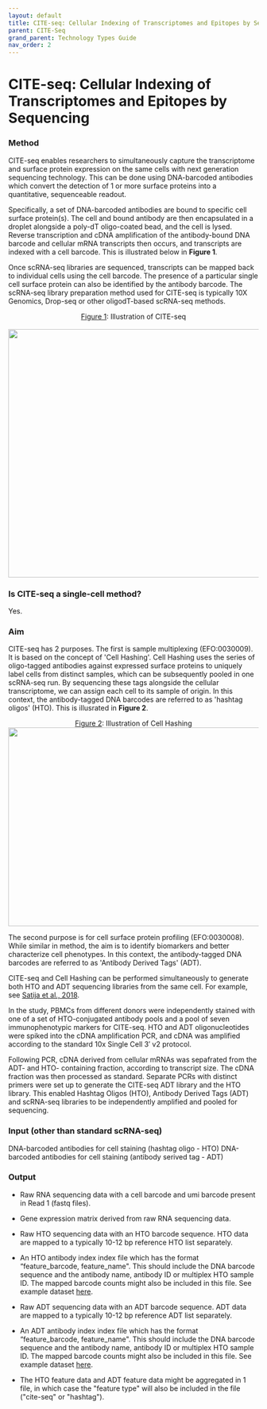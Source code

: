 ```yaml
---
layout: default
title: CITE-seq: Cellular Indexing of Transcriptomes and Epitopes by Sequencing
parent: CITE-Seq 
grand_parent: Technology Types Guide
nav_order: 2
---
```


# CITE-seq: Cellular Indexing of Transcriptomes and Epitopes by Sequencing

### Method

CITE-seq enables researchers to simultaneously capture the transcriptome and surface protein expression on the same cells with next generation sequencing technology. This can be done using DNA-barcoded antibodies which convert the detection of 1 or more surface proteins into a quantitative, sequenceable readout.

Specifically, a set of DNA-barcoded antibodies are bound to specific cell surface protein(s). The cell and bound antibody are then encapsulated in a droplet alongside a poly-dT oligo-coated bead, and the cell is lysed. Reverse transcription and cDNA amplification of the antibody-bound DNA barcode and cellular mRNA transcripts then occurs, and transcripts are indexed with a cell barcode. This is illustrated below in **Figure 1**.

Once scRNA-seq libraries are sequenced, transcripts can be mapped back to individual cells using the cell barcode. The presence of a particular single cell surface protein can also be identified by the antibody barcode. The scRNA-seq library preparation method used for CITE-seq is typically 10X Genomics, Drop-seq or other oligodT-based scRNA-seq methods.


<center><u>Figure 1</u>: Illustration of CITE-seq</center>
<br>

<img src="https://github.com/ebi-ait/hca-ebi-wrangler-central/blob/master/technology_types_guide/CITE_seq/visuals/CITE-seq.png" width="700" height="500">

### Is CITE-seq a single-cell method?

Yes.

### Aim

CITE-seq has 2 purposes. The first is sample multiplexing (EFO:0030009). It is based on the concept of 'Cell Hashing'. Cell Hashing uses the series of oligo-tagged antibodies against expressed surface proteins to uniquely label cells from distinct samples, which can be subsequently pooled in one scRNA-seq run. By sequencing these tags alongside the cellular transcriptome, we can assign each cell to its sample of origin. In this context, the antibody-tagged DNA barcodes are referred to as 'hashtag oligos' (HTO). This is illusrated in **Figure 2**.


<center><u> Figure 2</u>: Illustration of Cell Hashing</center>


<img src="https://github.com/ebi-ait/hca-ebi-wrangler-central/blob/master/technology_types_guide/CITE_seq/visuals/Cell-Hashing.png" width="1000" height="400">

The second purpose is for cell surface protein profiling (EFO:0030008). While similar in method, the aim is to identify biomarkers and better characterize cell phenotypes. In this context, the antibody-tagged DNA barcodes are referred to as 'Antibody Derived Tags' (ADT).

CITE-seq and Cell Hashing can be performed simultaneously to generate both HTO and ADT sequencing libraries from the same cell. For example, see [Satija et al., 2018](https://genomebiology.biomedcentral.com/articles/10.1186/s13059-018-1603-1#Sec9).

In the study, PBMCs from different donors were independently stained with one of a set of HTO-conjugated antibody pools and a pool of seven immunophenotypic markers for CITE-seq. HTO and ADT oligonucleotides were spiked into the cDNA amplification PCR, and cDNA was amplified according to the standard 10x Single Cell 3′ v2 protocol.

Following PCR, cDNA derived from cellular mRNAs was sepafrated from the ADT- and HTO- containing fraction, according to transcript size. The cDNA fraction was then processed as standard. Separate PCRs with distinct primers were set up to generate the CITE-seq ADT library and the HTO library. This enabled Hashtag Oligos (HTO), Antibody Derived Tags (ADT) and scRNA-seq libraries to be independently amplified and pooled for sequencing.

### Input (other than standard scRNA-seq)

DNA-barcoded antibodies for cell staining (hashtag oligo - HTO)
DNA-barcoded antibodies for cell staining (antibody serived tag - ADT)

### Output

- Raw RNA sequencing data with a cell barcode and umi barcode present in Read 1 (fastq files).

- Gene expression matrix derived from raw RNA sequencing data.

- Raw HTO sequencing data with an HTO barcode sequence. HTO data are mapped to a typically 10-12 bp reference HTO list separately.

- An HTO antibody index index file which has the format “feature_barcode, feature_name". This should include the DNA barcode sequence and the antibody name, antibody ID or multiplex HTO sample ID. The mapped barcode counts might also be included in this file. See example dataset [here](https://github.com/ebi-ait/hca-ebi-wrangler-central/blob/master/technology_types_guide/CITE_seq/example_datasets/GSM2895283_Hashtag-HTO-count.csv).

- Raw ADT sequencing data with an ADT barcode sequence. ADT data are mapped to a typically 10-12 bp reference ADT list separately.

- An ADT antibody index index file which has the format “feature_barcode, feature_name". This should include the DNA barcode sequence and the antibody name, antibody ID or multiplex HTO sample ID. The mapped barcode counts might also be included in this file. See example dataset [here](https://github.com/ebi-ait/hca-ebi-wrangler-central/blob/master/technology_types_guide/CITE_seq/example_datasets/GSM2895283_Hashtag-ADT-1-count.csv).

- The HTO feature data and ADT feature data might be aggregated in 1 file, in which case the "feature type" will also be included in the file ("cite-seq" or "hashtag").
